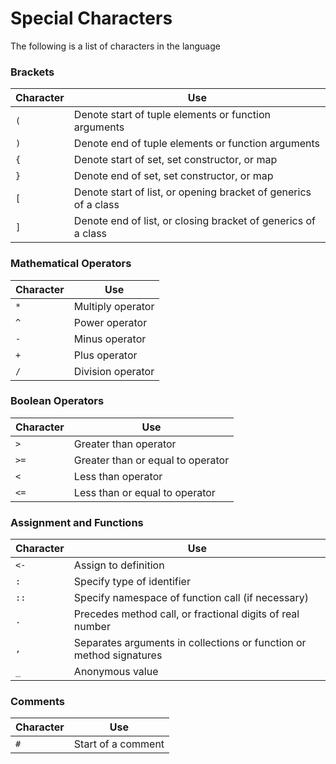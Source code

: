 # Special Characters

The following is a list of characters in the language

### Brackets
Character | Use
----------|-----
`(`       | Denote start of tuple elements or function arguments
`)`       | Denote end of tuple elements or function arguments
`{`       | Denote start of set, set constructor, or map
`}`       | Denote end of set, set constructor, or map
`[`       | Denote start of list, or opening bracket of generics of a class
`]`       | Denote end of list, or closing bracket of generics of a class

### Mathematical Operators
Character | Use
----------|-----
`*`       | Multiply operator
`^`       | Power operator
`-`       | Minus operator
`+`       | Plus operator
`/`       | Division operator

### Boolean Operators
Character | Use
----------|-----
`>`       | Greater than operator
`>=`      | Greater than or equal to operator
`<`       | Less than operator
`<=`      | Less than or equal to operator

### Assignment and Functions
Character | Use
----------|-----
`<-`      | Assign to definition
`:`       | Specify type of identifier
`::`      | Specify namespace of function call (if necessary)
`.`       | Precedes method call, or fractional digits of real number
`,`       | Separates arguments in collections or function or method signatures
`_`       | Anonymous value

### Comments
Character | Use
----------|-----
`#`       | Start of a comment
